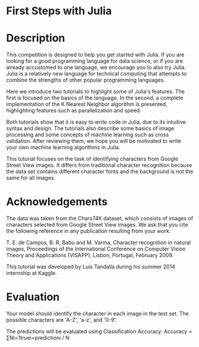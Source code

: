 # First Steps with Julia

# Description
This competition is designed to help you get started with Julia. If you are looking for a good programming language for data science, or if you are already accustomed to one language, we encourage you to also try Julia. Julia is a relatively new language for technical computing that attempts to combine the strengths of other popular programming languages. 

Here we introduce two tutorials to highlight some of Julia's features. The first is focused on the basics of the language. In the second, a complete implementation of the K Nearest Neighbor algorithm is presented, highlighting features such as parallelization and speed.

Both tutorials show that it is easy to write code in Julia, due to its intuitive syntax and design. The tutorials also describe some basics of image processing and some concepts of machine learning such as cross validation. After reviewing them, we hope you will be motivated to write your own machine learning algorithms in Julia.

This tutorial focuses on the task of identifying characters from Google Street View images. It differs from traditional character recognition because the data set contains different character fonts and the background is not the same for all images.

# Acknowledgements
The data was taken from the Chars74K dataset, which consists of images of characters selected from Google Street View images. We ask that you cite the following reference in any publication resulting from your work:

T. E. de Campos, B. R. Babu and M. Varma, Character recognition in natural images, Proceedings of the International Conference on Computer Vision Theory and Applications (VISAPP), Lisbon, Portugal, February 2009.

This tutorial was developed by Luis Tandalla during his summer 2014 internship at Kaggle.

# Evaluation
Your model should identify the character in each image in the test set. The possible characters are 'A-Z', 'a-z', and '0-9'. 

The predictions will be evaluated using Classification Accuracy:
Accuracy = ∑Ni=1truei=predictioni / N
